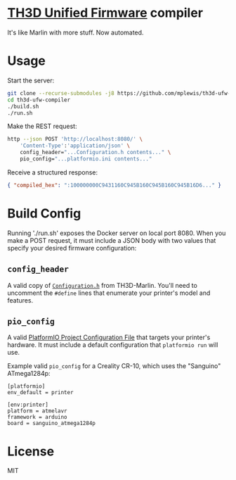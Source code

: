 # [TH3D Unified Firmware](https://github.com/houseofbugs) compiler

It's like Marlin with more stuff. Now automated.

# Usage

Start the server:

```sh
git clone --recurse-submodules -j8 https://github.com/mplewis/th3d-ufw-compiler
cd th3d-ufw-compiler
./build.sh
./run.sh
```

Make the REST request:

```sh
http --json POST 'http://localhost:8080/' \
    'Content-Type':'application/json' \
    config_header="...Configuration.h contents..." \
    pio_config="...platformio.ini contents..."
```

Receive a structured response:

```json
{ "compiled_hex": ":100000000C9431160C945B160C945B160C945B16D6..." }
```

# Build Config

Running './run.sh' exposes the Docker server on local port 8080. When you make a POST request, it must include a JSON body with two values that specify your desired firmware configuration:

## `config_header`

A valid copy of [`Configuration.h`](https://github.com/houseofbugs/TH3D-Marlin/blob/23b773ad8d067462de155fc9aeee2936bc4e4624/TH3DUF/Configuration.h) from TH3D-Marlin. You'll need to uncomment the `#define` lines that enumerate your printer's model and features.

## `pio_config`

A valid [PlatformIO Project Configuration File](http://docs.platformio.org/en/latest/projectconf.html) that targets your printer's hardware. It must include a default configuration that `platformio run` will use.

Example valid `pio_config` for a Creality CR-10, which uses the "Sanguino" ATmega1284p:

```
[platformio]
env_default = printer

[env:printer]
platform = atmelavr
framework = arduino
board = sanguino_atmega1284p
```

# License

MIT
